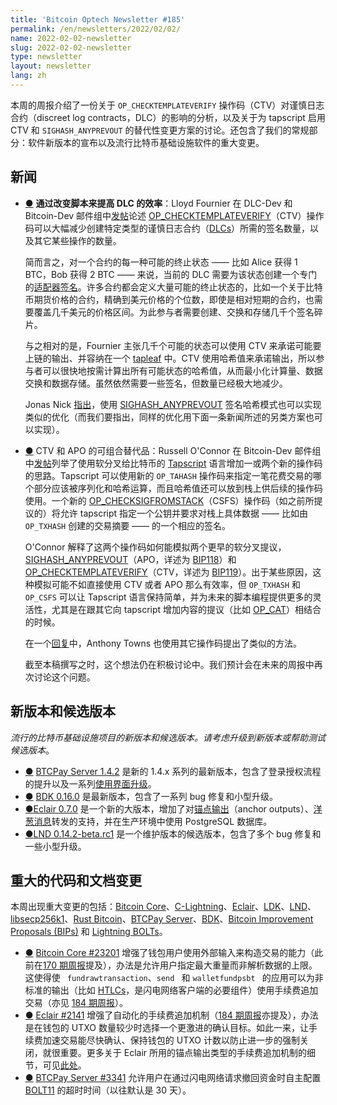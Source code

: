 ```yaml
---
title: 'Bitcoin Optech Newsletter #185'
permalink: /en/newsletters/2022/02/02/
name: 2022-02-02-newsletter
slug: 2022-02-02-newsletter
type: newsletter
layout: newsletter
lang: zh
---
```






本周的周报介绍了一份关于 ` OP_CHECKTEMPLATEVERIFY ` 操作码（CTV）对谨慎日志合约（discreet log contracts，DLC）的影响的分析，以及关于为 tapscript 启用 CTV 和 ` SIGHASH_ANYPREVOUT ` 的替代性变更方案的讨论。还包含了我们的常规部分：软件新版本的宣布以及流行比特币基础设施软件的重大变更。

## 新闻

- <a id="improving-dlc-efficiency-by-changing-script" href="#improving-dlc-efficiency-by-changing-script)">●</a> **通过改变脚本来提高 DLC 的效率**：Lloyd Fournier 在 DLC-Dev 和 Bitcoin-Dev 邮件组中[发帖][posted]论述 [OP_CHECKTEMPLATEVERIFY][OP_CHECKTEMPLATEVERIFY]（CTV）操作码可以大幅减少创建特定类型的谨慎日志合约（[DLCs][DLCs]）所需的签名数量，以及其它某些操作的数量。

  简而言之，对一个合约的每一种可能的终止状态 —— 比如 Alice 获得 1 BTC，Bob 获得 2 BTC —— 来说，当前的 DLC 需要为该状态创建一个专门的[适配器签名][signature adaptor]。许多合约都会定义大量可能的终止状态的，比如一个关于比特币期货价格的合约，精确到美元价格的个位数，即使是相对短期的合约，也需要覆盖几千美元的价格区间。为此参与者需要创建、交换和存储几千个签名碎片。

  与之相对的是，Fournier 主张几千个可能的状态可以使用 CTV 来承诺可能要上链的输出、并容纳在一个 [tapleaf][tapleaf] 中。CTV 使用哈希值来承诺输出，所以参与者可以很快地按需计算出所有可能状态的哈希值，从而最小化计算量、数据交换和数据存储。虽然依然需要一些签名，但数量已经极大地减少。

  Jonas Nick [指出][noted]，使用 [SIGHASH_ANYPREVOUT][SIGHASH_ANYPREVOUT] 签名哈希模式也可以实现类似的优化（而我们要指出，同样的优化用下面一条新闻所述的另类方案也可以实现）。

- <a id="composable-alternatives-to-ctv-and-apo" href="#composable-alternatives-to-ctv-and-apo)">●</a> CTV 和 APO 的可组合替代品：Russell O'Connor 在 Bitcoin-Dev 邮件组中[发帖][posted]列举了使用软分叉给比特币的 [Tapscript][Tapscript] 语言增加一或两个新的操作码的思路。Tapscript 可以使用新的  ` OP_TAHASH ` 操作码来指定一笔花费交易的哪个部分应该被序列化和哈希运算，而且哈希值还可以放到栈上供后续的操作码使用。一个新的 [OP_CHECKSIGFROMSTACK][OP_CHECKSIGFROMSTACK]（CSFS）操作码（如之前所提议的）将允许 tapscript 指定一个公钥并要求对栈上具体数据 —— 比如由  ` OP_TXHASH `  创建的交易摘要 —— 的一个相应的签名。

  O'Connor 解释了这两个操作码如何能模拟两个更早的软分叉提议，[SIGHASH_ANYPREVOUT][SIGHASH_ANYPREVOUT]（APO，详述为 [BIP118][BIP118]）和 [OP_CHECKTEMPLATEVERIFY][OP_CHECKTEMPLATEVERIFY]（CTV，详述为 [BIP119][BIP119]）。出于某些原因，这种模拟可能不如直接使用 CTV 或者 APO 那么有效率，但  ` OP_TXHASH `  和  ` OP_CSFS `  可以让 Tapscript 语言保持简单，并为未来的脚本编程提供更多的灵活性，尤其是在跟其它向 tapscript 增加内容的提议（比如 [OP_CAT][OP_CAT]）相结合的时候。

  在一个[回复][reply]中，Anthony Towns 也使用其它操作码提出了类似的方法。

  截至本稿撰写之时，这个想法仍在积极讨论中。我们预计会在未来的周报中再次讨论这个问题。

## 新版本和候选版本

*流行的比特币基础设施项目的新版本和候选版本。请考虑升级到新版本或帮助测试候选版本*。

- <a id="btcpay-server-1-4-2" href="#btcpay-server-1-4-2)">●</a> [BTCPay Server 1.4.2][BTCPay Server 1.4.2] 是新的 1.4.x 系列的最新版本，包含了登录授权流程的提升以及一系列[使用界面升级][user interface improvements]。
- <a id="bdk-0-16-0" href="#bdk-0-16-0)">●</a> [BDK 0.16.0][BDK 0.16.0] 是最新版本，包含了一系列 bug 修复和小型升级。
- <a id="eclair-0-7-0" href="#eclair-0-7-0)">●</a>[Eclair 0.7.0][Eclair 0.7.0] 是一个新的大版本，增加了对[锚点输出][anchor outputs]（anchor outputs）、[洋葱消息][onion messages]转发的支持，并在生产环境中使用 PostgreSQL 数据库。
- <a id="lnd-0-14-2-beta-rc1" href="#lnd-0-14-2-beta-rc1)">●</a>[LND 0.14.2-beta.rc1][LND 0.14.2-beta.rc1] 是一个维护版本的候选版本，包含了多个 bug 修复和一些小型升级。

## 重大的代码和文档变更

本周出现重大变更的包括：[Bitcoin Core][Bitcoin Core]、[C-Lightning][C-Lightning]、[Eclair][Eclair]、[LDK][LDK]、[LND][LND]、[libsecp256k1][libsecp256k1]、[Rust Bitcoin][Rust Bitcoin]、[BTCPay Server][BTCPay Server]、[BDK][BDK]、[Bitcoin Improvement Proposals (BIPs)][ Bitcoin Improvement Proposals (BIPs)] 和 [Lightning BOLTs][Lightning BOLTs]。

- <a id="bitcoin-core-23201" href="#bitcoin-core-23201)">●</a> [Bitcoin Core #23201][Bitcoin Core #23201] 增强了钱包用户使用外部输入来构造交易的能力（此前在[170 期周报][Newsletter #170]提及），办法是允许用户指定最大重量而非解析数据的上限。这使得使 ` fundrawtransaction`、`send `  和 `walletfundpsbt ` 的应用可以为非标准的输出（比如 [HTLCs][HTLCs]，是闪电网络客户端的必要组件）使用手续费追加交易（亦见 [184 期周报][Newsletter #184]）。
- <a id="eclair-2141" href="#eclair-2141)">●</a> [Eclair #2141][Eclair #2141] 增强了自动化的手续费追加机制（[184 期周报][Newsletter #184]亦提及），办法是在钱包的 UTXO 数量较少时选择一个更激进的确认目标。如此一来，让手续费加速交易能尽快确认、保持钱包的 UTXO 计数以防止进一步的强制关闭，就很重要。更多关于 Eclair 所用的锚点输出类型的手续费追加机制的细节，可见[此处][here]。
- <a id="btcpay-server-3341" href="#btcpay-server-3341)">●</a> [BTCPay Server #3341][BTCPay Server #3341] 允许用户在通过闪电网络请求撤回资金时自主配置 [BOLT11][BOLT11] 的超时时间（以往默认是 30 天）。

[posted]:https://lists.linuxfoundation.org/pipermail/bitcoin-dev/2022-January/019808.html

[OP_CHECKTEMPLATEVERIFY]:https://bitcoinops.org/en/topics/op_checktemplateverify/

[DLCs]:https://bitcoinops.org/en/topics/discreet-log-contracts/

[signature adaptor]:https://bitcoinops.org/en/topics/adaptor-signatures/

[tapleaf]:https://bitcoinops.org/en/topics/tapscript/

[noted]:https://lists.linuxfoundation.org/pipermail/bitcoin-dev/2022-January/019812.html

[SIGHASH_ANYPREVOUT]:https://bitcoinops.org/en/topics/sighash_anyprevout/

[posted]:https://lists.linuxfoundation.org/pipermail/bitcoin-dev/2022-January/019813.html

[Tapscript]:https://bitcoinops.org/en/topics/tapscript/

[OP_CHECKSIGFROMSTACK]:https://bitcoinops.org/en/topics/op_checksigfromstack/

[SIGHASH_ANYPREVOUT]:https://bitcoinops.org/en/topics/sighash_anyprevout/

[BIP118]:https://github.com/bitcoin/bips/blob/master/bip-0118.mediawiki

[OP_CHECKTEMPLATEVERIFY]:https://bitcoinops.org/en/topics/op_checktemplateverify/

[BIP119]:https://github.com/bitcoin/bips/blob/master/bip-0119.mediawiki

[OP_CAT]:https://bitcoinops.org/en/topics/op_checksigfromstack/#relationship-to-op_cat

[reply]:https://lists.linuxfoundation.org/pipermail/bitcoin-dev/2022-January/019819.html

[BTCPay Server 1.4.2]:https://github.com/btcpayserver/btcpayserver/releases/tag/v1.4.2

[user interface improvements]:https://blog.btcpayserver.org/btcpay-server-1-4-0/

[BDK 0.16.0]:https://github.com/bitcoindevkit/bdk/releases/tag/v0.16.0

[Eclair 0.7.0]:https://github.com/ACINQ/eclair/releases/tag/v0.7.0

[anchor outputs]:https://bitcoinops.org/en/topics/anchor-outputs/

[onion messages]:https://bitcoinops.org/en/topics/onion-messages/

[LND 0.14.2-beta.rc1]:https://github.com/lightningnetwork/lnd/releases/tag/v0.14.2-beta.rc1

[Bitcoin Core]:https://github.com/bitcoin/bitcoin

[C-Lightning]:https://github.com/ElementsProject/lightning

[Eclair]:https://github.com/ACINQ/eclair

[LDK]:https://github.com/lightningdevkit/rust-lightning

[LND]:https://github.com/lightningnetwork/lnd/

[libsecp256k1]:https://github.com/bitcoin-core/secp256k1

[Rust Bitcoin]:https://github.com/rust-bitcoin/rust-bitcoin

[BTCPay Server]:https://github.com/btcpayserver/btcpayserver/

[BDK]:https://github.com/bitcoindevkit/bdk

[Lightning BOLTs]:https://github.com/lightning/bolts

[Bitcoin Core #23201]:https://github.com/bitcoin/bitcoin/issues/23201

[Newsletter #170]:https://bitcoinops.org/en/newsletters/2021/10/13/#bitcoin-core-17211

[HTLCs]:https://bitcoinops.org/en/topics/htlc/

[Newsletter #184]:https://bitcoinops.org/en/newsletters/2022/01/26/#eclair-2113

[Eclair #2141]:https://github.com/ACINQ/eclair/issues/2141

[Newsletter #184]:https://bitcoinops.org/en/newsletters/2022/01/26/#eclair-2113

[here]:https://bitcoinops.org/en/topics/anchor-outputs/

[BTCPay Server #3341]:https://github.com/btcpayserver/btcpayserver/issues/3341
[ Bitcoin Improvement Proposals (BIPs)]: https://github.com/bitcoin/bips/
[BOLT11]:https://github.com/lightningnetwork/lightning-rfc/blob/master/11-payment-encoding.md

